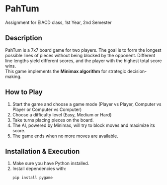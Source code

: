# PahTum  
Assignment for EIACD class, 1st Year, 2nd Semester  

## Description  
PahTum is a 7x7 board game for two players. The goal is to form the longest possible lines of pieces without being blocked by the opponent. Different line lengths yield different scores, and the player with the highest total score wins.  
This game implements the **Minimax algorithm** for strategic decision-making.


## How to Play  
1. Start the game and choose a game mode (Player vs Player, Computer vs Player or Computer vs Computer)
2. Choose a difficulty level (Easy, Medium or Hard)
3. Take turns placing pieces on the board.  
4. The AI, powered by Minimax, will try to block moves and maximize its score.  
5. The game ends when no more moves are available.  

## Installation & Execution  
1. Make sure you have Python installed.  
2. Install dependencies with:  
   ```bash
   pip install pygame


